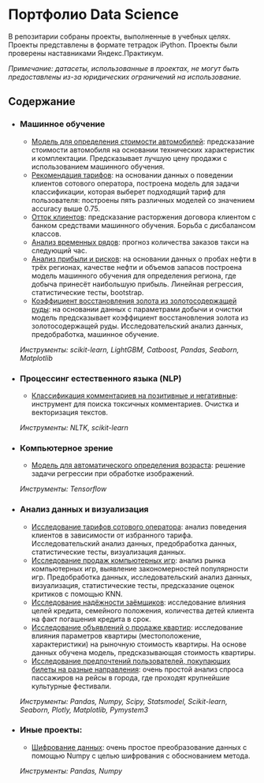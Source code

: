 # Портфолио Data Science

В репозитарии собраны проекты, выполненные в учебных целях. Проекты представлены в формате тетрадок iPython. Проекты были проверены наставниками Яндекс.Практикум.

_Примечание: датасеты, использованные в проектах, не могут быть предоставлены из-за юридических ограничений на использование._

## Содержание

- ### Машинное обучение
	- [Модель для определения стоимости автомобилей](https://github.com/ikazman/YP-Projects/blob/branch_07042020_readme/%D0%9C%D0%B0%D1%88%D0%B8%D0%BD%D0%BD%D0%BE%D0%B5%20%D0%BE%D0%B1%D1%83%D1%87%D0%B5%D0%BD%D0%B8%D0%B5/ML%20%D0%9C%D0%BE%D0%B4%D0%B5%D0%BB%D1%8C%20%D0%B4%D0%BB%D1%8F%20%D0%BE%D0%BF%D1%80%D0%B5%D0%B4%D0%B5%D0%BB%D0%B5%D0%BD%D0%B8%D1%8F%20%D1%81%D1%82%D0%BE%D0%B8%D0%BC%D0%BE%D1%81%D1%82%D0%B8%20%D0%B0%D0%B2%D1%82%D0%BE%D0%BC%D0%BE%D0%B1%D0%B8%D0%BB%D0%B5%D0%B9.ipynb): предсказание стоимости автомобиля на основании технических характеристик и комплектации. Предсказывает лучшую цену продажи с использованием машинного обучения.
	- [Рекомендация тарифов](https://github.com/ikazman/Portfolio/blob/branch_07042020_readme/%D0%9C%D0%B0%D1%88%D0%B8%D0%BD%D0%BD%D0%BE%D0%B5%20%D0%BE%D0%B1%D1%83%D1%87%D0%B5%D0%BD%D0%B8%D0%B5/ML%20%D0%A0%D0%B5%D0%BA%D0%BE%D0%BC%D0%B5%D0%BD%D0%B4%D0%B0%D1%86%D0%B8%D1%8F%20%D1%82%D0%B0%D1%80%D0%B8%D1%84%D0%BE%D0%B2.ipynb): на основании данных о поведении клиентов сотового оператора, построена модель для задачи классификации, которая выберет подходящий тариф для пользователя: построены пять различных моделей со значением accuracy выше 0.75.
	- [Отток клиентов](https://github.com/ikazman/Portfolio/blob/branch_07042020_readme/%D0%9C%D0%B0%D1%88%D0%B8%D0%BD%D0%BD%D0%BE%D0%B5%20%D0%BE%D0%B1%D1%83%D1%87%D0%B5%D0%BD%D0%B8%D0%B5/ML%20%D0%9E%D1%82%D1%82%D0%BE%D0%BA%20%D0%BA%D0%BB%D0%B8%D0%B5%D0%BD%D1%82%D0%BE%D0%B2.ipynb): предсказание расторжения договора клиентом с банком средствами машинного обучения. Борьба с дисбалансом классов.
	- [Анализ временных рядов](https://github.com/ikazman/Portfolio/blob/branch_07042020_readme/%D0%9C%D0%B0%D1%88%D0%B8%D0%BD%D0%BD%D0%BE%D0%B5%20%D0%BE%D0%B1%D1%83%D1%87%D0%B5%D0%BD%D0%B8%D0%B5/ML%20%D0%90%D0%BD%D0%B0%D0%BB%D0%B8%D0%B7%20%D0%B2%D1%80%D0%B5%D0%BC%D0%B5%D0%BD%D0%BD%D1%8B%D1%85%20%D1%80%D1%8F%D0%B4%D0%BE%D0%B2.ipynb): прогноз количества заказов такси на следующий час.
	- [Анализ прибыли и рисков](https://github.com/ikazman/Portfolio/blob/branch_07042020_readme/%D0%9C%D0%B0%D1%88%D0%B8%D0%BD%D0%BD%D0%BE%D0%B5%20%D0%BE%D0%B1%D1%83%D1%87%D0%B5%D0%BD%D0%B8%D0%B5/ML%20%D0%90%D0%BD%D0%B0%D0%BB%D0%B8%D0%B7%20%D0%BF%D1%80%D0%B8%D0%B1%D1%8B%D0%BB%D0%B8%20%D0%B8%20%D1%80%D0%B8%D1%81%D0%BA%D0%BE%D0%B2.ipynb): на основании данных о пробах нефти в трёх регионах, качестве нефти и объемов запасов построена модель машинного обучения для определения региона, где добыча принесёт наибольшую прибыль. Линейная регрессия, статистические тесты, bootstrap.
	- [Коэффициент восстановления золота из золотосодержащей руды](https://github.com/ikazman/Portfolio/blob/branch_07042020_readme/%D0%9C%D0%B0%D1%88%D0%B8%D0%BD%D0%BD%D0%BE%D0%B5%20%D0%BE%D0%B1%D1%83%D1%87%D0%B5%D0%BD%D0%B8%D0%B5/ML%20%D0%9A%D0%BE%D1%8D%D1%84%D1%84%D0%B8%D1%86%D0%B8%D0%B5%D0%BD%D1%82%20%D0%B2%D0%BE%D1%81%D1%81%D1%82%D0%B0%D0%BD%D0%BE%D0%B2%D0%BB%D0%B5%D0%BD%D0%B8%D1%8F%20%D0%B7%D0%BE%D0%BB%D0%BE%D1%82%D0%B0%20%D0%B8%D0%B7%20%D0%B7%D0%BE%D0%BB%D0%BE%D1%82%D0%BE%D1%81%D0%BE%D0%B4%D0%B5%D1%80%D0%B6%D0%B0%D1%89%D0%B5%D0%B9%20%D1%80%D1%83%D0%B4%D1%8B.ipynb): на основании данных с параметрами добычи и очистки модель предсказывает коэффициент восстановления золота из золотосодержащей руды. Исследовательский анализ данных, предобработка, машинное обучение.
	
	_Инструменты: scikit-learn, LightGBM, Catboost, Pandas, Seaborn, Matplotlib_

- ### Процессинг естественного языка (NLP)
	- [Классификация комментариев на позитивные и негативные](https://github.com/ikazman/YP-Projects/blob/branch_07042020_readme/%D0%9F%D1%80%D0%BE%D1%86%D0%B5%D1%81%D1%81%D0%B8%D0%BD%D0%B3%20%D0%B5%D1%81%D1%82%D0%B5%D1%81%D1%82%D0%B2%D0%B5%D0%BD%D0%BD%D0%BE%D0%B3%D0%BE%20%D1%8F%D0%B7%D1%8B%D0%BA%D0%B0%20(NLP)/NLP%20%D0%9A%D0%BB%D0%B0%D1%81%D1%81%D0%B8%D1%84%D0%B8%D0%BA%D0%B0%D1%86%D0%B8%D1%8F%20%D0%BA%D0%BE%D0%BC%D0%BC%D0%B5%D0%BD%D1%82%D0%B0%D1%80%D0%B8%D0%B5%D0%B2%20%D0%BD%D0%B0%20%D0%BF%D0%BE%D0%B7%D0%B8%D1%82%D0%B8%D0%B2%D0%BD%D1%8B%D0%B5%20%D0%B8%20%D0%BD%D0%B5%D0%B3%D0%B0%D1%82%D0%B8%D0%B2%D0%BD%D1%8B%D0%B5.ipynb): инструмент для поиска токсичных комментариев. Очистка и векторизация текстов.
	
	_Инструменты: NLTK, scikit-learn_
	
- ### Компьютерное зрение
	- [Модель для автоматического определения возраста](https://github.com/ikazman/YP-Projects/blob/branch_07042020_readme/%D0%9A%D0%BE%D0%BC%D0%BF%D1%8C%D1%8E%D1%82%D0%B5%D1%80%D0%BD%D0%BE%D0%B5%20%D0%B7%D1%80%D0%B5%D0%BD%D0%B8%D0%B5/CV%20%D0%9C%D0%BE%D0%B4%D0%B5%D0%BB%D1%8C%20%D0%B4%D0%BB%D1%8F%20%D0%B0%D0%B2%D1%82%D0%BE%D0%BC%D0%B0%D1%82%D0%B8%D1%87%D0%B5%D1%81%D0%BA%D0%BE%D0%B3%D0%BE%20%D0%BE%D0%BF%D1%80%D0%B5%D0%B4%D0%B5%D0%BB%D0%B5%D0%BD%D0%B8%D1%8F%20%D0%B2%D0%BE%D0%B7%D1%80%D0%B0%D1%81%D1%82%D0%B0.ipynb): решение задачи регрессии при обработке изображений.
	
	_Инструменты: Tensorflow_

- ### Анализ данных и визуализация
	- [Исследование тарифов сотового оператора](https://github.com/ikazman/YP-Projects/blob/branch_07042020_readme/%D0%90%D0%BD%D0%B0%D0%BB%D0%B8%D0%B7%20%D0%B8%20%D0%B2%D0%B8%D0%B7%D1%83%D0%B0%D0%BB%D0%B8%D0%B7%D0%B0%D1%86%D0%B8%D1%8F%20%D0%B4%D0%B0%D0%BD%D0%BD%D1%8B%D1%85/EDA%20%D0%98%D1%81%D1%81%D0%BB%D0%B5%D0%B4%D0%BE%D0%B2%D0%B0%D0%BD%D0%B8%D0%B5%20%D1%82%D0%B0%D1%80%D0%B8%D1%84%D0%BE%D0%B2%20%D1%81%D0%BE%D1%82%D0%BE%D0%B2%D0%BE%D0%B3%D0%BE%20%D0%BE%D0%BF%D0%B5%D1%80%D0%B0%D1%82%D0%BE%D1%80%D0%B0.ipynb): анализ поведения клиентов в зависимости от избранного тарифа. Исследовательский анализ данных, предобработка данных, статистические тесты, визуализация данных.
	- [Исследование продаж компьютерных игр](https://github.com/ikazman/YP-Projects/blob/branch_07042020_readme/%D0%90%D0%BD%D0%B0%D0%BB%D0%B8%D0%B7%20%D0%B8%20%D0%B2%D0%B8%D0%B7%D1%83%D0%B0%D0%BB%D0%B8%D0%B7%D0%B0%D1%86%D0%B8%D1%8F%20%D0%B4%D0%B0%D0%BD%D0%BD%D1%8B%D1%85/EDA%20%D0%98%D1%81%D1%81%D0%BB%D0%B5%D0%B4%D0%BE%D0%B2%D0%B0%D0%BD%D0%B8%D0%B5%20%D0%BF%D1%80%D0%BE%D0%B4%D0%B0%D0%B6%20%D0%BA%D0%BE%D0%BC%D0%BF%D1%8C%D1%8E%D1%82%D0%B5%D1%80%D0%BD%D1%8B%D1%85%20%D0%B8%D0%B3%D1%80.ipynb): анализ рынка компьютерных игр, выявление закономерностей популярности игр. Предобработка данных, исследовательский анализ данных, визуализация, статистические тесты, предсказание оценок критиков с помощью KNN.
	- [Исследование надёжности заёмщиков](https://github.com/ikazman/YP-Projects/blob/branch_07042020_readme/%D0%90%D0%BD%D0%B0%D0%BB%D0%B8%D0%B7%20%D0%B8%20%D0%B2%D0%B8%D0%B7%D1%83%D0%B0%D0%BB%D0%B8%D0%B7%D0%B0%D1%86%D0%B8%D1%8F%20%D0%B4%D0%B0%D0%BD%D0%BD%D1%8B%D1%85/EDA%20%D0%98%D1%81%D1%81%D0%BB%D0%B5%D0%B4%D0%BE%D0%B2%D0%B0%D0%BD%D0%B8%D0%B5%20%D0%BD%D0%B0%D0%B4%D0%B5%D0%B6%D0%BD%D0%BE%D1%81%D1%82%D0%B8%20%D0%B7%D0%B0%D0%B5%D0%BC%D1%89%D0%B8%D0%BA%D0%BE%D0%B2.ipynb): исследование влияния целей кредита, семейного положения, количества детей клиента на факт погашения кредита в срок.
	- [Исследование объявлений о продаже квартир](https://github.com/ikazman/YP-Projects/blob/branch_07042020_readme/%D0%90%D0%BD%D0%B0%D0%BB%D0%B8%D0%B7%20%D0%B8%20%D0%B2%D0%B8%D0%B7%D1%83%D0%B0%D0%BB%D0%B8%D0%B7%D0%B0%D1%86%D0%B8%D1%8F%20%D0%B4%D0%B0%D0%BD%D0%BD%D1%8B%D1%85/EDA%20%D0%98%D1%81%D1%81%D0%BB%D0%B5%D0%B4%D0%BE%D0%B2%D0%B0%D0%BD%D0%B8%D0%B5%20%D0%BE%D0%B1%D1%8A%D1%8F%D0%B2%D0%BB%D0%B5%D0%BD%D0%B8%D0%B9%20%D0%BE%20%D0%BF%D1%80%D0%BE%D0%B4%D0%B0%D0%B6%D0%B5%20%D0%BA%D0%B2%D0%B0%D1%80%D1%82%D0%B8%D1%80.ipynb): исследование влияния параметров квартиры (местоположение, характеристики) на рыночную стоимость квартиры. На основе данных обучена модель, предсказывающая стоимость квартиры.
	- [Исследование предпочтений пользователей, покупающих билеты на разные направления](https://github.com/ikazman/YP-Projects/blob/branch_07042020_readme/%D0%90%D0%BD%D0%B0%D0%BB%D0%B8%D0%B7%20%D0%B8%20%D0%B2%D0%B8%D0%B7%D1%83%D0%B0%D0%BB%D0%B8%D0%B7%D0%B0%D1%86%D0%B8%D1%8F%20%D0%B4%D0%B0%D0%BD%D0%BD%D1%8B%D1%85/EDA%20%D0%98%D1%81%D1%81%D0%BB%D0%B5%D0%B4%D0%BE%D0%B2%D0%B0%D0%BD%D0%B8%D0%B5%20%D0%BF%D1%80%D0%B5%D0%B4%D0%BF%D0%BE%D1%87%D1%82%D0%B5%D0%BD%D0%B8%D0%B9%20%D0%BF%D0%BE%D0%BB%D1%8C%D0%B7%D0%BE%D0%B2%D0%B0%D1%82%D0%B5%D0%BB%D0%B5%D0%B9%2C%20%D0%BF%D0%BE%D0%BA%D1%83%D0%BF%D0%B0%D1%8E%D1%89%D0%B8%D1%85%20%D0%B1%D0%B8%D0%BB%D0%B5%D1%82%D1%8B%20%D0%BD%D0%B0%20%D1%80%D0%B0%D0%B7%D0%BD%D1%8B%D0%B5%20%D0%BD%D0%B0%D0%BF%D1%80%D0%B0%D0%B2%D0%BB%D0%B5%D0%BD%D0%B8%D1%8F.ipynb): очень простой анализ спроса пассажиров на рейсы в города, где проходят крупнейшие культурные фестивали.

	_Инструменты: Pandas, Numpy, Scipy, Statsmodel, Scikit-learn, Seaborn, Plotly, Matplotlib, Pymystem3_

- ### Иные проекты:
	- [Шифрование данных](https://github.com/ikazman/Portfolio/blob/branch_07042020/%D0%98%D0%BD%D1%8B%D0%B5%20%D0%BF%D1%80%D0%BE%D0%B5%D0%BA%D1%82%D1%8B/Other%20%D0%A8%D0%B8%D1%84%D1%80%D0%BE%D0%B2%D0%B0%D0%BD%D0%B8%D0%B5%20%D0%B4%D0%B0%D0%BD%D0%BD%D1%8B%D1%85.ipynb): очень простое преобразование данных с помощью Numpy с целью шифрования с обоснованием метода.

	_Инструменты: Pandas, Numpy_
